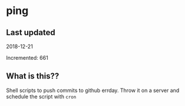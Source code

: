 # ping

## Last updated
2018-12-21

Incremented: 661

## What is this??
Shell scripts to push commits to github errday. Throw it on a server and schedule the script with `cron`
